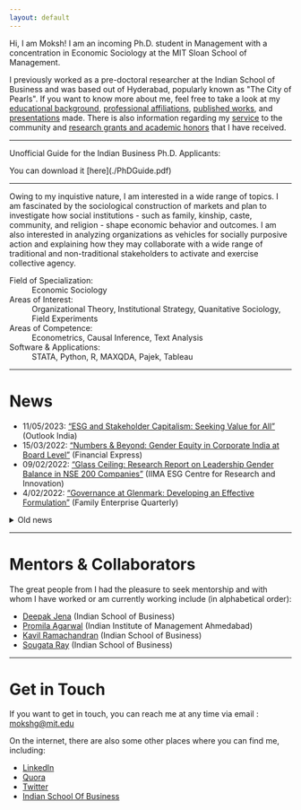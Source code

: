 ```yaml
---
layout: default
---
```


Hi, I am Moksh! I am an incoming Ph.D. student in Management with a concentration in Economic Sociology at the MIT Sloan School of Management.

I previously worked as a pre-doctoral researcher at the Indian School of Business and was based out of Hyderabad, popularly known as "The City of Pearls". If you want to know more about me, feel free to take a look at my [educational background](./education.md), [professional affiliations](./employment.md), [published works](./publications.md), and [presentations](./presentations.md) made. There is also information regarding my [service](./services.md) to the community and [research grants and academic honors](./financials.md) that I have received.   

* * *

<dl>
   <dt>Unofficial Guide for the Indian Business Ph.D. Applicants:</dt>
</dl>
   You can download it [here](./PhDGuide.pdf)

* * *

Owing to my inquistive nature, I am interested in a wide range of topics. I am fascinated by the sociological construction of markets and plan to investigate how social institutions - such as family, kinship, caste, community, and religion - shape economic behavior and outcomes. I am also interested in analyzing organizations as vehicles for socially purposive action and explaining how they may collaborate with a wide range of traditional and non-traditional stakeholders to activate and exercise collective agency.  

<dl>
   <dt>Field of Specialization:</dt>
      <dd> Economic Sociology </dd>
    <dt>Areas of Interest:</dt>
      <dd> Organizational Theory, Institutional Strategy, Quanitative Sociology, Field Experiments </dd>
   <dt>Areas of Competence:</dt>
      <dd> Econometrics, Causal Inference, Text Analysis </dd>
    <dt> Software & Applications:</dt>
      <dd> STATA, Python, R, MAXQDA, Pajek, Tableau </dd>
  
</dl>

* * *

# News
+ 11/05/2023: [“ESG and Stakeholder Capitalism: Seeking Value for All”](https://www.outlookindia.com/business/esg-and-stakeholder-capitalism-seeking-value-for-all-news-284879) (Outlook India)
+ 15/03/2022: [“Numbers & Beyond: Gender Equity in Corporate India at Board Level”](https://www.financialexpress.com/education-2/numbers-and-beyond-gender-equity-in-corporate-india-at-board-level/2458723/) (Financial Express)
+ 09/02/2022: [“Glass Ceiling: Research Report on Leadership Gender Balance in NSE 200 Companies”](http://vslir.iima.ac.in:8080/jspui/handle/11718/24912) (IIMA ESG Centre for Research and Innovation)
+ 4/02/2022: [“Governance at Glenmark: Developing an Effective Formulation”](https://www.isb.edu/en/research-thought-leadership/research-centres-institutes/thomas-schmidheiny-centre-for-family-enterprise/practice-outreach/family-enterprise-quarterly--issue-1.html) (Family Enterprise Quarterly)

<details>
<summary>Old news</summary>
<br>
<ul>
   <li>17/12/2021: <a href="https://forms.iimk.ac.in/research/wmc2021/docs/wmc21_conference_proceedings.pdf">“The Interplay between Corporate Sustainability and Organizational Willingness and Ability: Evidence from India”</a> (IIM World Management Conference 2022)</li>
</ul>
</details>

* * *

# Mentors & Collaborators

The great people from I had the pleasure to seek mentorship and with whom I have worked or am currently working include (in alphabetical order):
+ [Deepak Jena](https://www.isb.edu/en/research-thought-leadership/faculty/faculty-directory/deepak-jena.html) (Indian School of Business)
+ [Promila Agarwal](https://www.iima.ac.in/web/faculty/faculty-profiles/promila-agarwal) (Indian Institute of Management Ahmedabad)
+ [Kavil Ramachandran](https://www.isb.edu/en/research-thought-leadership/faculty/faculty-directory/kavil-ramachandran.html) (Indian School of Business)
+ [Sougata Ray](https://www.isb.edu/en/research-thought-leadership/faculty/faculty-directory/sougata-ray.html) (Indian School of Business)

* * *

# Get in Touch

If you want to get in touch, you can reach me at any time via email : mokshg@mit.edu

On the internet, there are also some other places where you can find me, including:
+ [LinkedIn](https://www.linkedin.com/in/mokshgarg/)
+ [Quora](https://www.quora.com/profile/Moksh-Garg-3)
+ [Twitter](https://twitter.com/moksh_grg)
+ [Indian School Of Business](https://www.isb.edu/en/research-thought-leadership/research-centres-institutes/thomas-schmidheiny-centre-for-family-enterprise/people/team/moksh-garg.html)

